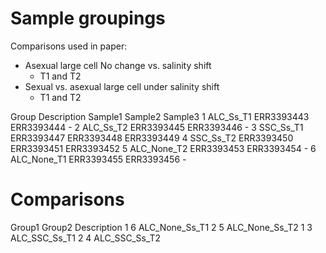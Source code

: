 # Sample groupings
Comparisons used in paper:
* Asexual large cell      No change vs. salinity shift
  * T1 and T2
* Sexual vs. asexual large cell under salinity shift
  * T1 and T2

Group	Description	Sample1	Sample2	Sample3
1	ALC_Ss_T1	ERR3393443	ERR3393444	-
2	ALC_Ss_T2	ERR3393445	ERR3393446	-
3	SSC_Ss_T1	ERR3393447	ERR3393448	ERR3393449
4	SSC_Ss_T2	ERR3393450	ERR3393451	ERR3393452
5	ALC_None_T2	ERR3393453	ERR3393454	-
6	ALC_None_T1	ERR3393455	ERR3393456	-

# Comparisons

Group1	Group2	Description
1	6	ALC_None_Ss_T1
2	5	ALC_None_Ss_T2
1	3	ALC_SSC_Ss_T1
2	4	ALC_SSC_Ss_T2
